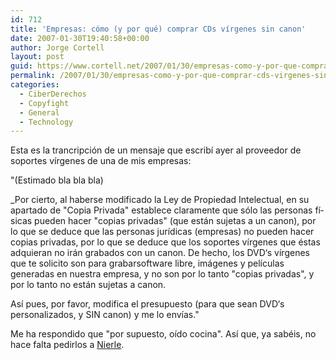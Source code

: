 ```yaml
---
id: 712
title: 'Empresas: cómo (y por qué) comprar CDs ví­rgenes sin canon'
date: 2007-01-30T19:40:58+00:00
author: Jorge Cortell
layout: post
guid: https://www.cortell.net/2007/01/30/empresas-como-y-por-que-comprar-cds-virgenes-sin-canon/
permalink: /2007/01/30/empresas-como-y-por-que-comprar-cds-virgenes-sin-canon/
categories:
  - CiberDerechos
  - Copyfight
  - General
  - Technology
---
```

Esta es la trancripción de un mensaje que escribí­ ayer al proveedor de soportes ví­rgenes de una de mis empresas:

"(Estimado bla bla bla)

_Por cierto, al haberse modificado la Ley de Propiedad Intelectual, en su apartado de "Copia Privada" establece claramente que sólo las personas fí­sicas pueden hacer "copias privadas" (que están sujetas a un canon), por lo que se deduce que las personas jurí­dicas (empresas) no pueden hacer copias privadas, por lo que se deduce que los soportes ví­rgenes que éstas adquieran no irán grabados con un canon. De hecho, los DVD‘s ví­rgenes que te solicito son para grabarsoftware libre, imágenes y pelí­culas generadas en nuestra empresa, y no son por lo tanto "copias privadas", y por lo tanto no están sujetas a canon.</p> 

Así­ pues, por favor, modifica el presupuesto (para que sean DVD‘s personalizados, y SIN canon) y me lo enví­as</em>."

Me ha respondido que "por supuesto, oí­do cocina". Así­ que, ya sabéis, no hace falta pedirlos a <a target="_blank" title="Nierle" href="https://www.nierle.com/">Nierle</a>.